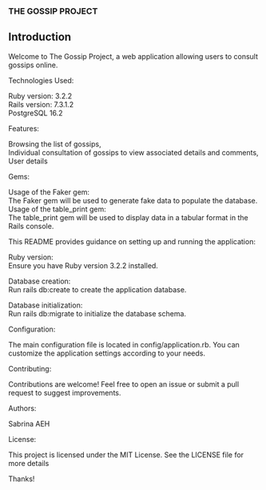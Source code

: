 ### THE GOSSIP PROJECT

## Introduction

Welcome to The Gossip Project, a web application allowing users to consult gossips online.

Technologies Used:

Ruby version: 3.2.2  
Rails version: 7.3.1.2  
PostgreSQL 16.2

Features:

Browsing the list of gossips,  
Individual consultation of gossips to view associated details and comments,  
User details

Gems:

Usage of the Faker gem:  
The Faker gem will be used to generate fake data to populate the database.  
Usage of the table_print gem:  
The table_print gem will be used to display data in a tabular format in the Rails console.

This README provides guidance on setting up and running the application:

Ruby version:  
Ensure you have Ruby version 3.2.2 installed.

Database creation:  
Run rails db:create to create the application database.

Database initialization:  
Run rails db:migrate to initialize the database schema.

Configuration:

The main configuration file is located in config/application.rb. You can customize the application settings according to your needs.

Contributing:

Contributions are welcome! Feel free to open an issue or submit a pull request to suggest improvements.

Authors:

Sabrina AEH

License:

This project is licensed under the MIT License. See the LICENSE file for more details

Thanks!
